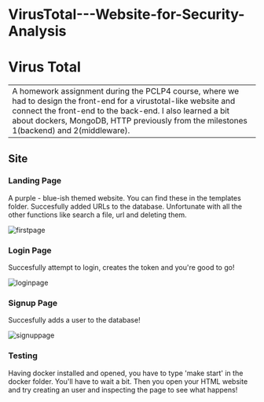 # VirusTotal---Website-for-Security-Analysis
# Virus Total
<table>
<tr>
<td>
  A homework assignment during the PCLP4 course, where we had to design the front-end for a virustotal-like website and connect the front-end to the back-end. I also learned a bit about dockers, MongoDB, HTTP previously from the milestones 1(backend) and 2(middleware).
</td>
</tr>
</table>


## Site

### Landing Page
A purple - blue-ish themed website. You can find these in the templates folder.
Succesfully added URLs to the database. Unfortunate with all the other functions like search a file, url and deleting them.

![firstpage](https://user-images.githubusercontent.com/95059633/218327587-f104d554-c5ca-45aa-b833-1bfbee23e035.PNG)

### Login Page
Succesfully attempt to login, creates the token and you're good to go!

![loginpage](https://user-images.githubusercontent.com/95059633/218327850-16873979-736e-417e-ad24-498e05e85eb2.PNG)


### Signup Page
Succesfully adds a user to the database! 

![signuppage](https://user-images.githubusercontent.com/95059633/218327855-aa672fe2-25f3-46ec-8068-89fab59f7012.PNG)


### Testing

Having docker installed and opened, you have to type 'make start' in the docker folder. You'll have to wait a bit. Then you open your HTML website and try creating an user and inspecting the page to see what happens!



